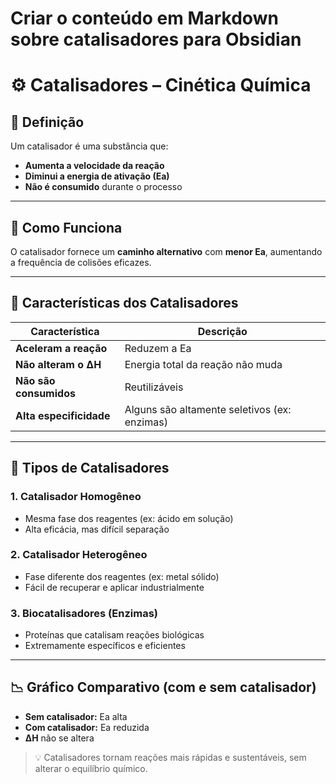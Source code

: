 # Criar o conteúdo em Markdown sobre catalisadores para Obsidian

# ⚙️ Catalisadores – Cinética Química

## 🧪 Definição

Um catalisador é uma substância que:
- **Aumenta a velocidade da reação**
- **Diminui a energia de ativação (Ea)**
- **Não é consumido** durante o processo

---

## 🔬 Como Funciona

O catalisador fornece um **caminho alternativo** com **menor Ea**, aumentando a frequência de colisões eficazes.

---

## 🧠 Características dos Catalisadores

| Característica              | Descrição |
|-----------------------------|-----------|
| **Aceleram a reação**       | Reduzem a Ea |
| **Não alteram o ΔH**        | Energia total da reação não muda |
| **Não são consumidos**      | Reutilizáveis |
| **Alta especificidade**     | Alguns são altamente seletivos (ex: enzimas) |

---

## 🧬 Tipos de Catalisadores

### 1. Catalisador Homogêneo
- Mesma fase dos reagentes (ex: ácido em solução)
- Alta eficácia, mas difícil separação

### 2. Catalisador Heterogêneo
- Fase diferente dos reagentes (ex: metal sólido)
- Fácil de recuperar e aplicar industrialmente

### 3. Biocatalisadores (Enzimas)
- Proteínas que catalisam reações biológicas
- Extremamente específicos e eficientes

---

## 📉 Gráfico Comparativo (com e sem catalisador)

- **Sem catalisador:** Ea alta
- **Com catalisador:** Ea reduzida
- **ΔH** não se altera

> 💡 Catalisadores tornam reações mais rápidas e sustentáveis, sem alterar o equilíbrio químico.


